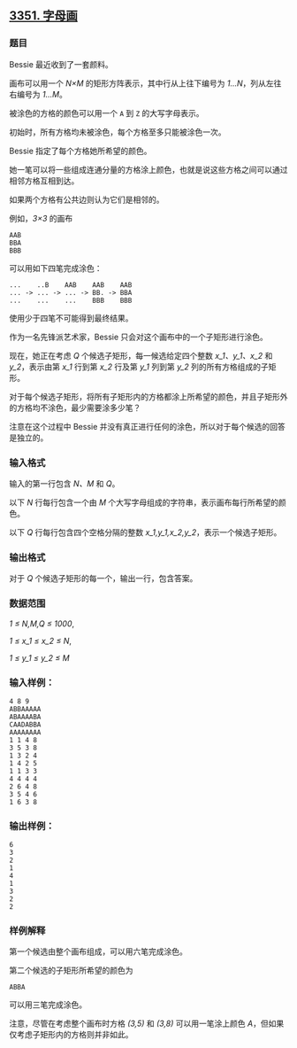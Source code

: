 ## [3351. 字母画](https://www.acwing.com/problem/content/3354/)

### 题目

Bessie 最近收到了一套颜料。

画布可以用一个 *N×M* 的矩形方阵表示，其中行从上往下编号为 *1…N*，列从左往右编号为 *1…M*。

被涂色的方格的颜色可以用一个 `A` 到 `Z` 的大写字母表示。

初始时，所有方格均未被涂色，每个方格至多只能被涂色一次。

Bessie 指定了每个方格她所希望的颜色。

她一笔可以将一些组成连通分量的方格涂上颜色，也就是说这些方格之间可以通过相邻方格互相到达。

如果两个方格有公共边则认为它们是相邻的。

例如，*3×3* 的画布

```
AAB
BBA
BBB
```

可以用如下四笔完成涂色：

```
...    ..B    AAB    AAB    AAB
... -> ... -> ... -> BB. -> BBA
...    ...    ...    BBB    BBB
```

使用少于四笔不可能得到最终结果。

作为一名先锋派艺术家，Bessie 只会对这个画布中的一个子矩形进行涂色。

现在，她正在考虑 *Q* 个候选子矩形，每一候选给定四个整数 *x_1、y_1、x_2* 和 *y_2*，表示由第 *x_1* 行到第 *x_2* 行及第 *y_1* 列到第 *y_2* 列的所有方格组成的子矩形。

对于每个候选子矩形，将所有子矩形内的方格都涂上所希望的颜色，并且子矩形外的方格均不涂色，最少需要涂多少笔？

注意在这个过程中 Bessie 并没有真正进行任何的涂色，所以对于每个候选的回答是独立的。

### 输入格式

输入的第一行包含 *N、M* 和 *Q*。

以下 *N* 行每行包含一个由 *M* 个大写字母组成的字符串，表示画布每行所希望的颜色。

以下 *Q* 行每行包含四个空格分隔的整数 *x_1,y_1,x_2,y_2*，表示一个候选子矩形。

### 输出格式

对于 *Q* 个候选子矩形的每一个，输出一行，包含答案。

### 数据范围

*1 ≤ N,M,Q ≤ 1000*,

*1 ≤ x_1 ≤ x_2 ≤ N*,

*1 ≤ y_1 ≤ y_2 ≤ M*

### 输入样例：

```
4 8 9
ABBAAAAA
ABAAAABA
CAADABBA
AAAAAAAA
1 1 4 8
3 5 3 8
1 3 2 4
1 4 2 5
1 1 3 3
4 4 4 4
2 6 4 8
3 5 4 6
1 6 3 8
```

### 输出样例：

```
6
3
2
1
4
1
3
2
2
```

### 样例解释

第一个候选由整个画布组成，可以用六笔完成涂色。

第二个候选的子矩形所希望的颜色为

`ABBA`

可以用三笔完成涂色。

注意，尽管在考虑整个画布时方格 *(3,5)* 和 *(3,8)* 可以用一笔涂上颜色 *A*，但如果仅考虑子矩形内的方格则并非如此。

